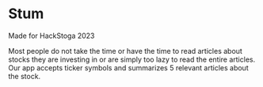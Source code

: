# Stum

Made for HackStoga 2023

Most people do not take the time or have the time to read articles about stocks they are investing in or are simply too lazy to read the entire articles.
Our app accepts ticker symbols and summarizes 5 relevant articles about the stock.
